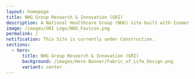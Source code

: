 ```yaml
---
layout: homepage
title: NHG Group Research & Innovation (GRI)
description: A National Healthcare Group (NHG) site built with Isomer
image: /images/GRI Logo/NHG_Favicon.png
permalink: /
notification: This Site is currently under Construction.
sections:
  - hero:
      title: NHG Group Research & Innovation (GRI)
      background: /images/Hero Banner/Fabric_of_Life_Design.png
      variant: center
---
```

